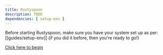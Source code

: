 ```yaml
---
title: Rustyspoon
description: TODO
dependencies: [ setup-env ]
---
```


Before starting Rustyspoon, make sure you have your system set up as per: [[guides/setup-env]] (if you did it before, then you're ready to go!)

[Click here to begin](/rustyspoon.html)
